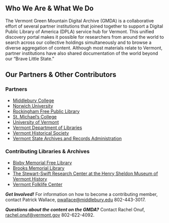 ## Who We Are & What We Do

The Vermont Green Mountain Digital Archive (GMDA) is a collaborative effort of several partner institutions that joined together to support a Digital Public Library of America (DPLA) service hub for Vermont. This unified discovery portal makes it possible for researchers from around the world to search across our collective holdings simultaneously and to browse a diverse aggregation of content.  Although most materials relate to Vermont, partner institutions have also shared documentation of the world beyond our “Brave Little State.”

## Our Partners & Other Contributors  

### Partners

- [Middlebury College](www.middlebury.edu/)
- [Norwich University](https://www.norwich.edu/)
- [Rockingham Free Public Library](rockinghamlibrary.org/)
- [St. Michael’s College](https://www.smcvt.edu/)
- [University of Vermont](https://www.uvm.edu/)
- [Vermont Department of Libraries](https://libraries.vermont.gov/)
- [Vermont Historical Society](https://vermonthistory.org/)
- [Vermont State Archives and Records Administration](https://sos.vermont.gov/vsara/)

### Contributing Libraries & Archives
- [Bixby Memorial Free Library](https://bixbylibrary.org/)
- [Brooks Memorial Library](brookslibraryvt.org/)
- [The Stewart-Swift Research Center at the Henry Sheldon Museum of Vermont History](https://www.henrysheldonmuseum.org/archives-home)
- [Vermont Folklife Center](https://www.vermontfolklifecenter.org/)

***Get Involved!*** For information on how to become a contributing member, contact Patrick Wallace, <pwallace@middlebury.edu> 802-443-3017.

***Questions about the content on the GMDA?***  Contact Rachel Onuf, <rachel.onuf@vermont.gov> 802-622-4092.
